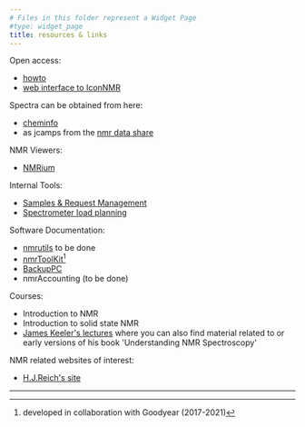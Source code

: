 ```yaml
---
# Files in this folder represent a Widget Page
#type: widget_page
title: resources & links
---
```


Open access:
   - [howto](/howto)
   - [web interface to IconNMR](http://nmr:8015)

Spectra can be obtained from here:
  - [cheminfo](http://mrp-cheminfo.private.list.lu)
  - as jcamps from the [nmr data share](//nmr/nmr)

NMR Viewers:
  - [NMRium](https://nmrium.org/nmrium)

Internal Tools:
  - [Samples & Request Management](http://nmr:3000)
  - [Spectrometer load planning](http://nmr:3001)

Software Documentation:
  - [nmrutils](http://nmr:80/nmrutils/) to be done
  - [nmrToolKit](http://nmr:80/listdoc/)[^1]
  - [BackupPC](http://nmr:80/BackupPC/)
  - nmrAccounting (to be done)

Courses:
  - Introduction to NMR
  - Introduction to solid state NMR
  - [James Keeler's lectures](http://www-keeler.ch.cam.ac.uk/lectures/) where you can also find material related to or early versions of his book 'Understanding NMR Spectroscopy'

NMR related websites of interest:
  - [H.J.Reich's site](https://organicchemistrydata.org/hansreich/resources/nmr/?page=nmr-content%2F)



---
[^1]: developed in collaboration with Goodyear (2017-2021)